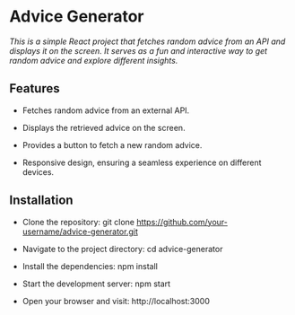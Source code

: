 # Advice Generator




<i>This is a simple React project that fetches random advice from an API and displays it on the screen. It serves as a fun and interactive way to get random advice and explore different insights.</i>



## Features

- Fetches random advice from an external API.

- Displays the retrieved advice on the screen.

- Provides a button to fetch a new random advice.

- Responsive design, ensuring a seamless experience on different devices.


## Installation

- Clone the repository: git clone https://github.com/your-username/advice-generator.git

- Navigate to the project directory: cd advice-generator

- Install the dependencies: npm install

- Start the development server: npm start

- Open your browser and visit: http://localhost:3000